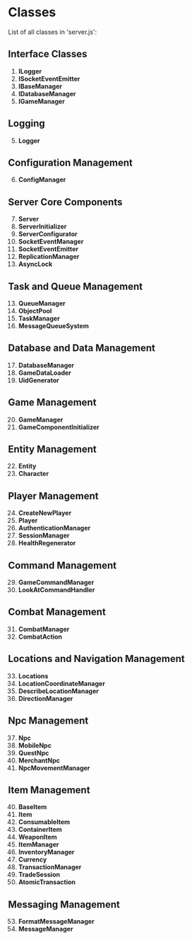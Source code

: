 # Classes
List of all classes in 'server.js':

## Interface Classes
01. **ILogger**
02. **ISocketEventEmitter**
03. **IBaseManager**
04. **IDatabaseManager**
05. **IGameManager**

## Logging
05. **Logger**

## Configuration Management
06. **ConfigManager**

## Server Core Components
07. **Server**
08. **ServerInitializer**
09. **ServerConfigurator**
10. **SocketEventManager**
11. **SocketEventEmitter**
12. **ReplicationManager**
13. **AsyncLock**


## Task and Queue Management
13. **QueueManager**
14. **ObjectPool**
15. **TaskManager**
16. **MessageQueueSystem**

## Database and Data Management
17. **DatabaseManager**
18. **GameDataLoader**
19. **UidGenerator**

## Game Management
20. **GameManager**
21. **GameComponentInitializer**

## Entity Management
22. **Entity**
23. **Character**

## Player Management
24. **CreateNewPlayer**
25. **Player**
26. **AuthenticationManager**
27. **SessionManager**
28. **HealthRegenerator**

## Command Management
29. **GameCommandManager**
30. **LookAtCommandHandler**

## Combat Management
31. **CombatManager**
32. **CombatAction**

## Locations and Navigation Management
33. **Locations**
34. **LocationCoordinateManager**
35. **DescribeLocationManager**
36. **DirectionManager**

## Npc Management
37. **Npc**
38. **MobileNpc**
39. **QuestNpc**
40. **MerchantNpc**
41. **NpcMovementManager**

## Item Management
40. **BaseItem**
42. **Item**
43. **ConsumableItem**
44. **ContainerItem**
45. **WeaponItem**
46. **ItemManager**
47. **InventoryManager**
48. **Currency**
50. **TransactionManager**
51. **TradeSession**
52. **AtomicTransaction**

## Messaging Management
53. **FormatMessageManager**
54. **MessageManager**